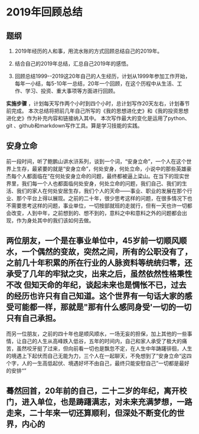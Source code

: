 # 2019年回顾总结
## 题纲
1. 2019年经历的人和事，用流水账的方式回顾总结自己的2019年。

2. 结合自己的2019年总结，汇总自己2019年的感悟。

3. 回顾总结1999--2019这20年自己的人生经历，计划从1999年参加工作开始，每年一小结，每5-10年一总结，20年一个回顾，在这个历程中从生活、工作、学习、投资、重大事项等方面进行回顾。

**实施步骤** ，计划每天写作两个小时到四个小时，总计划写作20天左右，计划春节前完成。
本次总结将把前几年自己所写的《我的思想进化史》和《我的投资思想进化史》作为补充内容和链接纳入其中。
本次写作最大的变化是运用了python、git 、github和markdown写作工具。算是学习技能的实践。
## 安身立命
前一段时间，听了鲍鹏山讲水浒系列，谈到一个词，“安身立命”，一个人在这个世界上生存，最紧要的就是“安身立命”，何处安身，何处立命，小说中的那些英雄豪杰每个人都面临在“在何处安身立命的问题，最终都被逼上梁山。在当下的现实世界里，我们每一个人也都面临何处安身，何处立命的问题，我们自己、我们的生活、我们的家人在何处安居生存，我们个人的天命——事业、职业的发展在那个行业、那个平台上得以展现。之前的二十年，很少思考这样的问题，在很多情况下也不需要思考这样的问题，事业单位，一切按部就班的走就行，但有一天也许一切都会改变，人到中年，之前想到的、想不到的，意料之中和意料之外的问题都会出现，作为身处其中的我们该如何去做。
## 两位朋友，一个是在事业单位中，45岁前一切顺风顺水，一个偶然的变故，突然之间，所有的公职没有了，之前几十年积累的所在行业的人脉资料等统统归零，还承受了几年的牢狱之灾，出来之后，虽然依然性格秉性不改 但知天命的年纪，谈起未来也是惆怅不已，过去的经历也许只有自己知道。这个世界有一句话大家的感受可能都一样，那就是"那有什么感同身受'一切的一切只有自己承担。
而另一位朋友，之前的四十年也是顺风顺水，一场无妄的担保，加上其他的一些事情，让自己的人生从高峰跌入低谷，五年的时间内，自己和家人承受了极大的痛苦，虽然咬牙挺了过来，但向前看一切也是飘忽不定，在人生中年踌躇徘徊，人生的境遇上下起伏而自己无能为力，三个人在一起聊天，不免想到了”安身立命“这四个字，人的一生高低起伏、境遇好坏不由自己，最终只能安慰自己”一切都是最好的安排“”
## 蓦然回首，20年前的自己，二十二岁的年纪，离开校门，进入单位，也是踌躇满志，对未来充满梦想，一路走来，二十年来一切还算顺利，但深处不断变化的世界，内心的